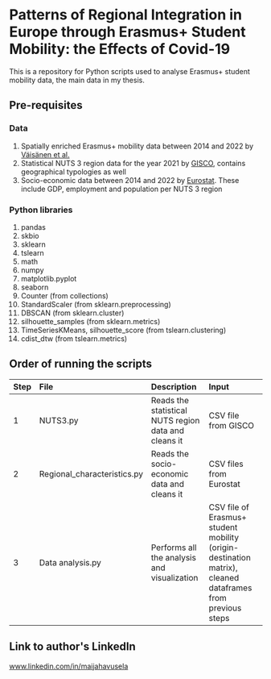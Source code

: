 # Patterns of Regional Integration in Europe through Erasmus+ Student Mobility: the Effects of Covid-19

This is a repository for Python scripts used to analyse Erasmus+ student mobility data, the main data in my thesis.

## Pre-requisites

### Data
1. Spatially enriched Erasmus+ mobility data between 2014 and 2022 by [Väisänen et al.](https://doi.org/10.1038/s41597-025-04789-0)
2. Statistical NUTS 3 region data for the year 2021 by [GISCO](https://ec.europa.eu/eurostat/web/gisco/geodata/statistical-units/territorial-units-statistics), contains geographical typologies as well
3. Socio-economic data between 2014 and 2022 by [Eurostat](https://ec.europa.eu/eurostat/data/database). These include GDP, employment and population per NUTS 3 region

### Python libraries
1. pandas
2. skbio
3. sklearn
4. tslearn
5. math
6. numpy
7. matplotlib.pyplot
8. seaborn
9. Counter (from collections)
10. StandardScaler (from sklearn.preprocessing)
12. DBSCAN (from sklearn.cluster)
12. silhouette_samples (from sklearn.metrics)
13. TimeSeriesKMeans, silhouette_score (from tslearn.clustering)
14. cdist_dtw (from tslearn.metrics)

## Order of running the scripts

| Step   | File     | Description | Input |
| :----- | :------ | :--------- | :--- |
| 1      |   NUTS3.py  | Reads the statistical NUTS region data and cleans it     |    CSV file from GISCO  |
| 2      |   Regional_characteristics.py   | Reads the socio-economic data and cleans it       |   CSV files from Eurostat   |
| 3      |  Data analysis.py   | Performs all the analysis and visualization       |   CSV file of Erasmus+ student mobility (origin-destination matrix), cleaned dataframes from previous steps   |




## Link to author's LinkedIn
www.linkedin.com/in/maijahavusela


```python

```
